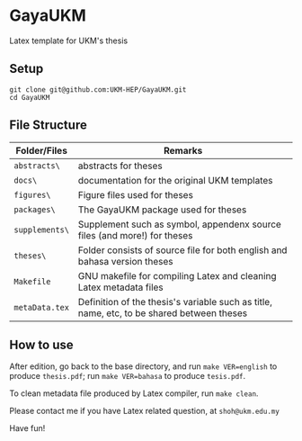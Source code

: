 # GayaUKM

Latex template for UKM's thesis

## Setup
```
git clone git@github.com:UKM-HEP/GayaUKM.git
cd GayaUKM
```

## File Structure
| Folder/Files | Remarks |
|---|---|
| ```abstracts\```  | abstracts for theses  |
| ```docs\```  | documentation for the original UKM templates  |
| ```figures\```  | Figure files used for theses   |
| ```packages\``` | The GayaUKM package used for theses |
| ```supplements\``` | Supplement such as symbol, appendenx source files (and more!) for theses |
| ```theses\```      | Folder consists of source file for both english and bahasa version theses |
| ```Makefile```     | GNU makefile for compiling Latex and cleaning Latex metadata files |
| ```metaData.tex```  | Definition of the thesis's variable such as title, name, etc, to be shared between theses |

## How to use

After edition, go back to the base directory, and run ```make VER=english``` to produce ```thesis.pdf```; run ```make VER=bahasa``` to produce ```tesis.pdf```.

To clean metadata file produced by Latex compiler, run ```make clean```.

Please contact me if you have Latex related question, at ```shoh@ukm.edu.my```

Have fun!
